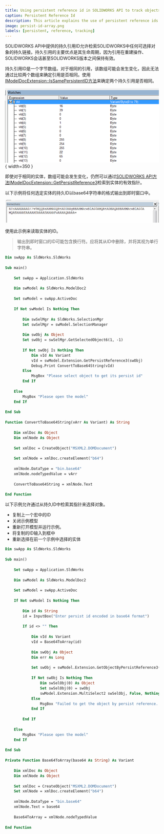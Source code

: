 ```yaml
---
title: Using persistent reference id in SOLIDWORKS API to track objects
caption: Persistent Reference Id
description: This article explains the use of persistent reference ids to track any selectable entity across SOLIDWORKS sessions
image: persist-id-array.png
labels: [persistent, reference, tracking]
---
```


SOLIDWORKS API中提供的持久引用ID允许检索SOLIDWORKS中任何可选择对象的持久链接。持久引用的主要优点是其生命周期，因为引用在重建操作、SOLIDWORKS会话甚至SOLIDWORKS版本之间保持有效。

持久引用ID是一个字节数组。对于相同的引用，该数组可能会发生变化，因此无法通过比较两个数组来确定引用是否相同。使用[IModelDocExtension::IsSamePersistentID方法](https://help.solidworks.com/2017/english/api/sldworksapi/solidworks.interop.sldworks~solidworks.interop.sldworks.imodeldocextension~issamepersistentid.html)来确定两个持久引用是否相同。

![在VBA编辑器的监视窗口中显示的持久引用的字节数组](persist-id-array.png){ width=350 }

即使对于相同的实体，数组可能会发生变化，仍然可以通过[SOLIDWORKS API方法IModelDocExtension::GetPersistReference3](https://help.solidworks.com/2017/english/api/sldworksapi/solidworks.interop.sldworks~solidworks.interop.sldworks.imodeldocextension~getpersistreference3.html)检索到实体的有效指针。

以下示例将任何选定实体的持久ID以base64字符串的格式输出到即时窗口中。

![持久引用ID转换为base64字符串后在VBA编辑器的即时窗口中显示](immediate-window-persist-id.png)

使用此示例来读取实体的ID。

> 输出到即时窗口的ID可能包含换行符。应将其从ID中删除，并将其视为单行字符串。

~~~ vb
Dim swApp As SldWorks.SldWorks

Sub main()

    Set swApp = Application.SldWorks
    
    Dim swModel As SldWorks.ModelDoc2
    
    Set swModel = swApp.ActiveDoc
    
    If Not swModel Is Nothing Then
        
        Dim swSelMgr As SldWorks.SelectionMgr
        Set swSelMgr = swModel.SelectionManager
        
        Dim swObj As Object
        Set swObj = swSelMgr.GetSelectedObject6(1, -1)
        
        If Not swObj Is Nothing Then
            Dim vId As Variant
            vId = swModel.Extension.GetPersistReference3(swObj)
            Debug.Print ConvertToBase64String(vId)
        Else
            MsgBox "Please select object to get its persist id"
        End If
        
    Else
        MsgBox "Please open the model"
    End If
    
End Sub

Function ConvertToBase64String(vArr As Variant) As String
    
    Dim xmlDoc As Object
    Dim xmlNode As Object
    
    Set xmlDoc = CreateObject("MSXML2.DOMDocument")
    
    Set xmlNode = xmlDoc.createElement("b64")
    
    xmlNode.DataType = "bin.base64"
    xmlNode.nodeTypedValue = vArr
    
    ConvertToBase64String = xmlNode.Text
    
End Function
~~~



以下示例允许通过从持久ID中检索其指针来选择对象。

* 复制上一个宏中的ID
* 关闭示例模型
* 重新打开模型并运行示例。
* 将复制的ID输入到框中
* 重新选择在前一个示例中选择的实体

~~~ vb
Dim swApp As SldWorks.SldWorks

Sub main()

    Set swApp = Application.SldWorks
    
    Dim swModel As SldWorks.ModelDoc2
    
    Set swModel = swApp.ActiveDoc
    
    If Not swModel Is Nothing Then
        
        Dim id As String
        id = InputBox("Enter persist id encoded in base64 format")
        
        If id <> "" Then
            
            Dim vId As Variant
            vId = Base64ToArray(id)
            
            Dim swObj As Object
            Dim err As Long
            
            Set swObj = swModel.Extension.GetObjectByPersistReference3(vId, err)
            
            If Not swObj Is Nothing Then
                Dim swSelObj(0) As Object
                Set swSelObj(0) = swObj
                swModel.Extension.MultiSelect2 swSelObj, False, Nothing
            Else
                MsgBox "Failed to get the object by persist reference. Error code " & err & " as defined in swPersistReferencedObjectStates_e"
            End If
            
        End If
        
    Else
        MsgBox "Please open the model"
    End If
    
End Sub

Private Function Base64ToArray(base64 As String) As Variant
    
    Dim xmlDoc As Object
    Dim xmlNode As Object
    
    Set xmlDoc = CreateObject("MSXML2.DOMDocument")
    Set xmlNode = xmlDoc.createElement("b64")
    
    xmlNode.DataType = "bin.base64"
    xmlNode.Text = base64
    
    Base64ToArray = xmlNode.nodeTypedValue
  
End Function
~~~

